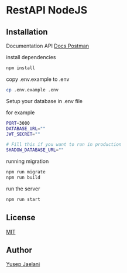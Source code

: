 # RestAPI NodeJS

## Installation

Documentation API
[Docs Postman](https://documenter.getpostman.com/view/19496704/2s9Xy5LVeo)

install dependencies
```bash
npm install
```

copy .env.example to .env
```bash
cp .env.example .env
```

Setup your database in .env file

for example
```bash
PORT=3000
DATABASE_URL=""
JWT_SECRET=""

# Fill this if you want to run in production
SHADOW_DATABASE_URL=""
```

running migration
```bash
npm run migrate
npm run build
```

run the server
```bash
npm run start
```

## License
[MIT](https://choosealicense.com/licenses/mit/)

## Author
[Yusep Jaelani](https://facebook.com/yusep.jaelani.77)
